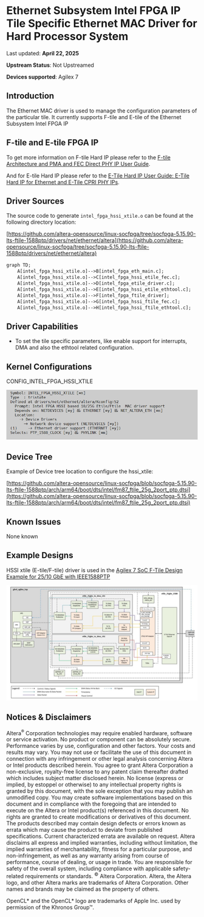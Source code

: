 # **Ethernet Subsystem Intel FPGA IP Tile Specific Ethernet MAC Driver for Hard Processor System**

Last updated: **April 22, 2025** 

**Upstream Status**: Not Upstreamed

**Devices supported**: Agilex 7

## **Introduction**

The Ethernet MAC driver is used to manage the configuration parameters of the particular tile. It currently supports F-tile and E-tile of the Ethernet Subsystem Intel FPGA IP

## **F-tile and E-tile FPGA IP**

To get more information on F-tile Hard IP please refer to the [F-tile Architecture and PMA and FEC Direct PHY IP User Guide](https://www.intel.com/content/www/us/en/docs/programmable/683872/23-4-4-7-0/f-tile-overview.html).

And for E-tile Hard IP please refer to the [E-Tile Hard IP User Guide: E-Tile Hard IP for Ethernet and E-Tile CPRI PHY IPs](https://www.intel.com/content/www/us/en/docs/programmable/683468/23-2/intel-fpga-ip-overview.html).

## **Driver Sources**

The source code to generate `intel_fpga_hssi_xtile.o` can be found at the following directory location:

[https://github.com/altera-opensource/linux-socfpga/tree/socfpga-5.15.90-lts-ftile-1588ptp/drivers/net/ethernet/altera](https://github.com/altera-opensource/linux-socfpga/tree/socfpga-5.15.90-lts-ftile-1588ptp/drivers/net/ethernet/altera)

```mermaid
graph TD;
    A[intel_fpga_hssi_xtile.o]-->B[intel_fpga_eth_main.c];
    A[intel_fpga_hssi_xtile.o]-->C[intel_fpga_hssi_etile_fec.c];
    A[intel_fpga_hssi_xtile.o]-->D[intel_fpga_etile_driver.c];
    A[intel_fpga_hssi_xtile.o]-->E[intel_fpga_hssi_etile_ethtool.c];
    A[intel_fpga_hssi_xtile.o]-->F[intel_fpga_ftile_driver];
    A[intel_fpga_hssi_xtile.o]-->G[intel_fpga_hssi_ftile_fec.c];
    A[intel_fpga_hssi_xtile.o]-->H[intel_fpga_hssi_ftile_ethtool.c];
```

## **Driver Capabilities**

* To set the tile specific parameters, like enable support for interrupts, DMA and also the ethtool related configuration.

## **Kernel Configurations**

CONFIG_INTEL_FPGA_HSSI_XTILE

![hssi_xtile_config_path](images/hssi_xtile_config_path.png)

## **Device Tree**

Example of Device tree location to configure the hssi_xtile: 

[https://github.com/altera-opensource/linux-socfpga/blob/socfpga-5.15.90-lts-ftile-1588ptp/arch/arm64/boot/dts/intel/fm87_ftile_25g_2port_ptp.dtsi](https://github.com/altera-opensource/linux-socfpga/blob/socfpga-5.15.90-lts-ftile-1588ptp/arch/arm64/boot/dts/intel/fm87_ftile_25g_2port_ptp.dtsi)

## **Known Issues**

None known

## **Example Designs**

HSSI xtile (E-tile/F-tile) driver is used in the [Agilex 7 SoC F-Tile Design Example for 25/10 GbE with IEEE1588PTP](https://www.rocketboards.org/foswiki/Projects/Agilex7SoCFTileDesignExampleWithIEEE1588PTP25GE) 

![images/agx7-1588PTP-diagram](images/agx7-1588PTP-diagram.png)

## Notices & Disclaimers

Altera<sup>&reg;</sup> Corporation technologies may require enabled hardware, software or service activation.
No product or component can be absolutely secure. 
Performance varies by use, configuration and other factors.
Your costs and results may vary. 
You may not use or facilitate the use of this document in connection with any infringement or other legal analysis concerning Altera or Intel products described herein. You agree to grant Altera Corporation a non-exclusive, royalty-free license to any patent claim thereafter drafted which includes subject matter disclosed herein.
No license (express or implied, by estoppel or otherwise) to any intellectual property rights is granted by this document, with the sole exception that you may publish an unmodified copy. You may create software implementations based on this document and in compliance with the foregoing that are intended to execute on the Altera or Intel product(s) referenced in this document. No rights are granted to create modifications or derivatives of this document.
The products described may contain design defects or errors known as errata which may cause the product to deviate from published specifications.  Current characterized errata are available on request.
Altera disclaims all express and implied warranties, including without limitation, the implied warranties of merchantability, fitness for a particular purpose, and non-infringement, as well as any warranty arising from course of performance, course of dealing, or usage in trade.
You are responsible for safety of the overall system, including compliance with applicable safety-related requirements or standards. 
<sup>&copy;</sup> Altera Corporation.  Altera, the Altera logo, and other Altera marks are trademarks of Altera Corporation.  Other names and brands may be claimed as the property of others. 

OpenCL* and the OpenCL* logo are trademarks of Apple Inc. used by permission of the Khronos Group™. 
